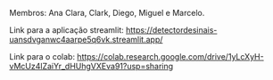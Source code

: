 Membros: Ana Clara, Clark, Diego, Miguel e Marcelo.

Link para a aplicação streamlit:
https://detectordesinais-uansdvganwc4aarpe5q6vk.streamlit.app/

Link para o colab:
https://colab.research.google.com/drive/1yLcXyH-vMcUz4lZaiYr_dHUhgVXEva91?usp=sharing
